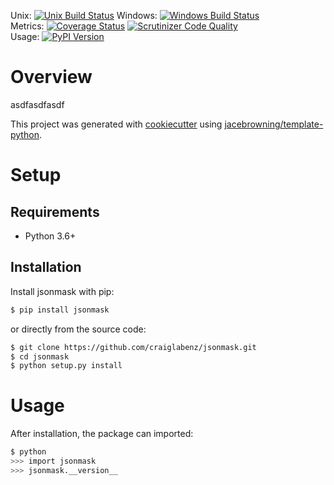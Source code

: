 Unix: [![Unix Build Status](https://img.shields.io/travis/craiglabenz/jsonmask/master.svg)](https://travis-ci.org/craiglabenz/jsonmask) Windows: [![Windows Build Status](https://img.shields.io/appveyor/ci/craiglabenz/jsonmask/master.svg)](https://ci.appveyor.com/project/craiglabenz/jsonmask)<br>Metrics: [![Coverage Status](https://img.shields.io/coveralls/craiglabenz/jsonmask/master.svg)](https://coveralls.io/r/craiglabenz/jsonmask) [![Scrutinizer Code Quality](https://img.shields.io/scrutinizer/g/craiglabenz/jsonmask.svg)](https://scrutinizer-ci.com/g/craiglabenz/jsonmask/?branch=master)<br>Usage: [![PyPI Version](https://img.shields.io/pypi/v/jsonmask.svg)](https://pypi.org/project/jsonmask)

# Overview

asdfasdfasdf

This project was generated with [cookiecutter](https://github.com/audreyr/cookiecutter) using [jacebrowning/template-python](https://github.com/jacebrowning/template-python).

# Setup

## Requirements

* Python 3.6+

## Installation

Install jsonmask with pip:

```sh
$ pip install jsonmask
```

or directly from the source code:

```sh
$ git clone https://github.com/craiglabenz/jsonmask.git
$ cd jsonmask
$ python setup.py install
```

# Usage

After installation, the package can imported:

```sh
$ python
>>> import jsonmask
>>> jsonmask.__version__
```
